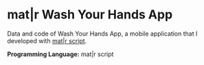 # mat|r Wash Your Hands App
Data and code of Wash Your Hands App, a mobile application that I developed with [mat|r script](https://www.matrproject.com/).

**Programming Language:** mat|r script
